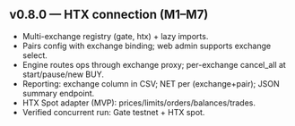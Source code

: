 ## v0.8.0 — HTX connection (M1–M7)
- Multi-exchange registry (gate, htx) + lazy imports.
- Pairs config with exchange binding; web admin supports exchange select.
- Engine routes ops through exchange proxy; per-exchange cancel_all at start/pause/new BUY.
- Reporting: exchange column in CSV; NET per (exchange+pair); JSON summary endpoint.
- HTX Spot adapter (MVP): prices/limits/orders/balances/trades.
- Verified concurrent run: Gate testnet + HTX spot.
